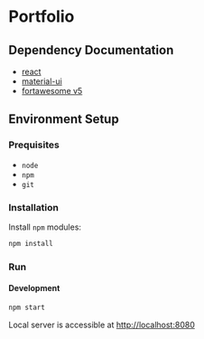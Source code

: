 # Portfolio

## Dependency Documentation

- [react](https://facebook.github.io/react/docs/hello-world.html)
- [material-ui](https://material-ui-1dab0.firebaseapp.com/getting-started/usage/)
- [fortawesome v5](https://github.com/FortAwesome/react-fontawesome)

## Environment Setup

### Prequisites

- `node`
- `npm`
- `git`

### Installation

Install `npm` modules:

```bash
npm install
```

### Run

#### Development
```bash
npm start
```
Local server is accessible at [http://localhost:8080](http://localhost:8080)